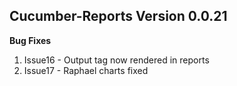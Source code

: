 ## Cucumber-Reports Version 0.0.21

**Bug Fixes**

1. Issue16 - Output tag now rendered in reports
2. Issue17 - Raphael charts fixed